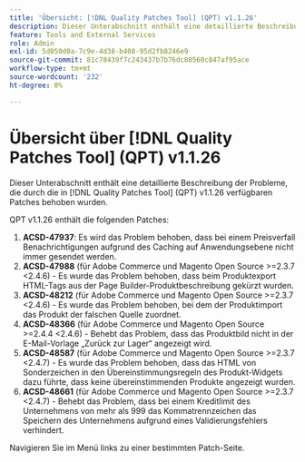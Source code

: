 ```yaml
---
title: 'Übersicht: [!DNL Quality Patches Tool] (QPT) v1.1.26'
description: Dieser Unterabschnitt enthält eine detaillierte Beschreibung der Probleme, die durch die in Version 1.1.26  [!DNL Quality Patches Tool]  Patches behoben wurden.
feature: Tools and External Services
role: Admin
exl-id: 5d050d0a-7c9e-4d38-b408-95d2fb8246e9
source-git-commit: 81c78439f7c243437b7b76dc80560c847af95ace
workflow-type: tm+mt
source-wordcount: '232'
ht-degree: 0%

---
```


# Übersicht über [!DNL Quality Patches Tool] (QPT) v1.1.26

Dieser Unterabschnitt enthält eine detaillierte Beschreibung der Probleme, die durch die in [!DNL Quality Patches Tool] (QPT) v1.1.26 verfügbaren Patches behoben wurden.

QPT v1.1.26 enthält die folgenden Patches:

1. **ACSD-47937**: Es wird das Problem behoben, dass bei einem Preisverfall Benachrichtigungen aufgrund des Caching auf Anwendungsebene nicht immer gesendet werden.
1. **ACSD-47988** (für Adobe Commerce und Magento Open Source >=2.3.7 &lt;2.4.6) - Es wurde das Problem behoben, dass beim Produktexport HTML-Tags aus der Page Builder-Produktbeschreibung gekürzt wurden.
1. **ACSD-48212** (für Adobe Commerce und Magento Open Source >=2.3.7 &lt;2.4.6) - Es wurde das Problem behoben, bei dem der Produktimport das Produkt der falschen Quelle zuordnet.
1. **ACSD-48366** (für Adobe Commerce und Magento Open Source >=2.4.4 &lt;2.4.6) - Behebt das Problem, dass das Produktbild nicht in der E-Mail-Vorlage „Zurück zur Lager“ angezeigt wird.
1. **ACSD-48587** (für Adobe Commerce und Magento Open Source >=2.3.7 &lt;2.4.7) - Es wurde das Problem behoben, dass das HTML von Sonderzeichen in den Übereinstimmungsregeln des Produkt-Widgets dazu führte, dass keine übereinstimmenden Produkte angezeigt wurden.
1. **ACSD-48661** (für Adobe Commerce und Magento Open Source >=2.3.7 &lt;2.4.7) - Behebt das Problem, dass bei einem Kreditlimit des Unternehmens von mehr als 999 das Kommatrennzeichen das Speichern des Unternehmens aufgrund eines Validierungsfehlers verhindert.

Navigieren Sie im Menü links zu einer bestimmten Patch-Seite.
